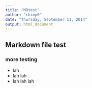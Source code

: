 ```yaml
---
title: "MDtest"
author: "chimp0"
date: "Thursday, September 11, 2014"
output: html_document
---
```


## Markdown file test
### more testing

* lah
* lah lah
* lah lah lah